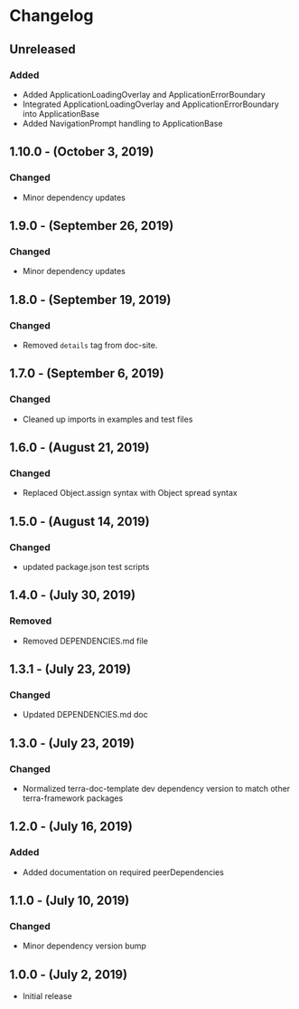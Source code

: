 Changelog
=========

Unreleased
----------
### Added
* Added ApplicationLoadingOverlay and ApplicationErrorBoundary
* Integrated ApplicationLoadingOverlay and ApplicationErrorBoundary into ApplicationBase
* Added NavigationPrompt handling to ApplicationBase


1.10.0 - (October 3, 2019)
------------------
### Changed
* Minor dependency updates

1.9.0 - (September 26, 2019)
------------------
### Changed
* Minor dependency updates

1.8.0 - (September 19, 2019)
------------------
### Changed
* Removed `details` tag from doc-site.

1.7.0 - (September 6, 2019)
------------------
### Changed
* Cleaned up imports in examples and test files

1.6.0 - (August 21, 2019)
------------------
### Changed
* Replaced Object.assign syntax with Object spread syntax

1.5.0 - (August 14, 2019)
------------------
### Changed
* updated package.json test scripts

1.4.0 - (July 30, 2019)
------------------
### Removed
* Removed DEPENDENCIES.md file

1.3.1 - (July 23, 2019)
------------------
### Changed
* Updated DEPENDENCIES.md doc

1.3.0 - (July 23, 2019)
------------------
### Changed
* Normalized terra-doc-template dev dependency version to match other terra-framework packages

1.2.0 - (July 16, 2019)
------------------
### Added
* Added documentation on required peerDependencies

1.1.0 - (July 10, 2019)
------------------
### Changed
* Minor dependency version bump

1.0.0 - (July 2, 2019)
------------------
* Initial release
